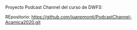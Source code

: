 Proyecto Podcast Channel del curso de DWFS:

REpositorio: https://github.com/juanpmonti/PodcastChannel-Acamica2020.git
